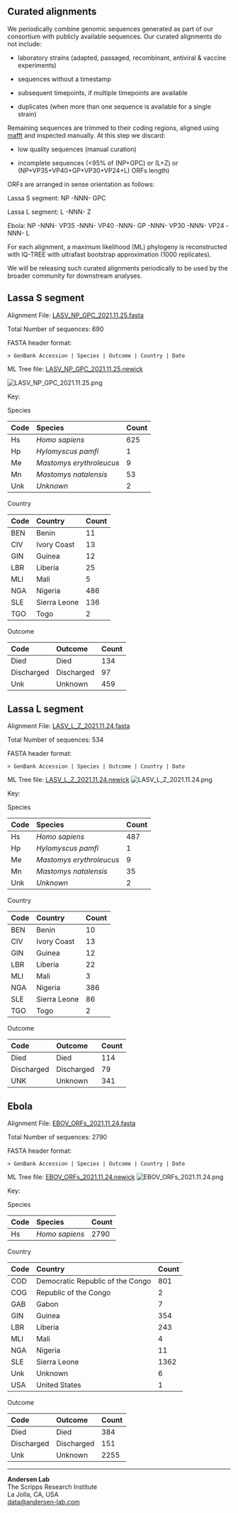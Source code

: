 ## Curated alignments

We periodically combine genomic sequences generated as part of our consortium with publicly available sequences. Our curated alignments do not include:

   - laboratory strains (adapted, passaged, recombinant, antiviral & vaccine experiments)

   - sequences without a timestamp

   - subsequent timepoints, if multiple timepoints are available

   - duplicates (when more than one sequence is available for a single strain)


Remaining sequences are trimmed to their coding regions, aligned using [mafft](https://mafft.cbrc.jp/alignment/software/tips0.html) and inspected manually. At this step we discard:

  - low quality sequences (manual curation)

  - incomplete sequences (<95% of (NP+GPC) or (L+Z) or (NP+VP35+VP40+GP+VP30+VP24+L) ORFs length)


ORFs are arranged in sense orientation as follows:

Lassa S segment: NP -NNN- GPC

Lassa L segment: L -NNN- Z

Ebola: NP -NNN- VP35 -NNN- VP40 -NNN- GP -NNN- VP30 -NNN- VP24 -NNN- L


For each alignment, a maximum likelihood (ML) phylogeny is reconstructed with IQ-TREE with ultrafast bootstrap approximation (1000 replicates).

We will be releasing such curated alignments periodically to be used by the broader community for downstream analyses.

## Lassa S segment

Alignment File: [LASV_NP_GPC_2021.11.25.fasta](https://github.com/cvisb/curated-alignments/blob/master/lassa/LASV_NP_GPC_2021.11.25.fasta)

Total Number of sequences: 690

FASTA header format:
```
> GenBank Accession | Species | Outcome | Country | Date
```
ML Tree file: [LASV_NP_GPC_2021.11.25.newick](https://github.com/cvisb/curated-alignments/blob/master/lassa/LASV_NP_GPC_2021.11.25.newick)

![LASV_NP_GPC_2021.11.25.png](https://github.com/cvisb/curated-alignments/blob/master/lassa/LASV_NP_GPC_2021.11.25.png)

Key:

Species

| Code | Species | Count |
|:---|:---|:---|
| Hs | *Homo sapiens* | 625 |
| Hp | *Hylomyscus pamfi* | 1 |
| Me | *Mastomys erythroleucus* | 9 |
| Mn | *Mastomys natalensis* | 53 |
| Unk | *Unknown* | 2 |

Country

| Code | Country | Count |
|:--|:--|:--|
| BEN | Benin | 11 |
| CIV | Ivory Coast | 13 |
| GIN | Guinea | 12 |
| LBR | Liberia | 25 |
| MLI | Mali | 5 |
| NGA | Nigeria | 486 |
| SLE | Sierra Leone | 136 |
| TGO | Togo | 2 |

Outcome

|Code | Outcome | Count |
|:-- |:-- |:-- |
| Died | Died | 134 |
| Discharged | Discharged | 97 |
| Unk | Unknown | 459 |

## Lassa L segment

Alignment File: [LASV_L_Z_2021.11.24.fasta](https://github.com/cvisb/curated-alignments/blob/master/lassa/LASV_L_Z_2021.11.25.fasta)

Total Number of sequences: 534

FASTA header format:
```
> GenBank Accession | Species | Outcome | Country | Date
```
ML Tree file: [LASV_L_Z_2021.11.24.newick](https://github.com/cvisb/curated-alignments/blob/master/lassa/LASV_L_Z_2021.11.25.newick)
![LASV_L_Z_2021.11.24.png](https://github.com/cvisb/curated-alignments/blob/master/lassa/LASV_L_Z_2021.11.25.png)

Key:

Species

| Code | Species | Count |
|:---|:---|:---|
| Hs | *Homo sapiens* | 487 |
| Hp | *Hylomyscus pamfi* | 1 |
| Me | *Mastomys erythroleucus* | 9 |
| Mn | *Mastomys natalensis* | 35 |
| Unk | *Unknown* | 2 |

Country

| Code | Country | Count |
|:--|:--|:--|
| BEN | Benin | 10 |
| CIV | Ivory Coast | 13 |
| GIN | Guinea | 12 |
| LBR | Liberia | 22 |
| MLI | Mali | 3 |
| NGA | Nigeria | 386 |
| SLE | Sierra Leone | 86 |
| TGO | Togo | 2 |

Outcome

|Code | Outcome | Count |
|:-- |:-- |:-- |
| Died | Died | 114 |
| Discharged | Discharged | 79 |
| UNK | Unknown | 341 |

## Ebola

Alignment File: [EBOV_ORFs_2021.11.24.fasta](https://github.com/cvisb/curated-alignments/blob/master/ebola/EBOV_ORFs_2021.11.24.fasta)

Total Number of sequences: 2790

FASTA header format:
```
> GenBank Accession | Species | Outcome | Country | Date
```
ML Tree file: [EBOV_ORFs_2021.11.24.newick](https://github.com/cvisb/curated-alignments/blob/master/ebola/EBOV_ORFs_2021.11.24.newick)
![EBOV_ORFs_2021.11.24.png](https://github.com/cvisb/curated-alignments/blob/master/ebola/EBOV_ORFs_2021.11.24.png)

Key:

Species

| Code | Species | Count |
|:---|:---|:---|
| Hs | *Homo sapiens* | 2790 |

Country

| Code | Country | Count |
|:--|:--|:--|
| COD | Democratic Republic of the Congo | 801 |
| COG | Republic of the Congo | 2 |
| GAB | Gabon | 7 |
| GIN | Guinea | 354 |
| LBR | Liberia | 243 |
| MLI | Mali | 4 |
| NGA | Nigeria | 11 |
| SLE | Sierra Leone | 1362 |
| Unk | Unknown | 6 |
| USA | United States | 1 |

Outcome

|Code | Outcome | Count |
|:-- |:-- |:-- |
| Died | Died | 384 |
| Discharged | Discharged | 151 |
| Unk | Unknown | 2255 |

---
**Andersen Lab**  
The Scripps Research Institute  
La Jolla, CA, USA  
[data@andersen-lab.com](mailto:data@andersen-lab.com)
